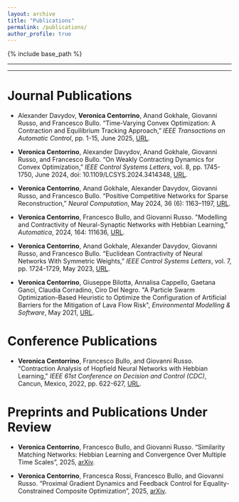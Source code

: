 ```yaml
---
layout: archive
title: "Publications"
permalink: /publications/
author_profile: true
---
```


<!---
{% if author.googlescholar %}
  You can also find my articles on <u><a href="{{author.googlescholar}}">my Google Scholar profile</a>.</u>
{% endif %}

{% include base_path %}

{% for post in site.publications reversed %}
  {% include archive-single.html %}
{% endfor %}
--->

{% include base_path %}

---

---

Journal Publications
======
* Alexander Davydov, **Veronica Centorrino**, Anand Gokhale, Giovanni Russo, and Francesco Bullo. “Time-Varying Convex Optimization: A Contraction and Equilibrium Tracking Approach,” *IEEE Transactions on Automatic Control*, pp. 1-15, June 2025, [URL](https://ieeexplore.ieee.org/document/11021386).

* **Veronica Centorrino**, Alexander Davydov, Anand Gokhale, Giovanni Russo, and Francesco Bullo. “On Weakly Contracting Dynamics for Convex Optimization,” *IEEE Control Systems Letters*, vol. 8, pp. 1745-1750, June 2024, doi: 10.1109/LCSYS.2024.3414348, [URL](https://arxiv.org/abs/2403.07572).

* **Veronica Centorrino**, Anand Gokhale, Alexander Davydov, Giovanni Russo, and Francesco Bullo. “Positive Competitive Networks for Sparse Reconstruction,” *Neural Computation*, May 2024, 36 (6): 1163–1197, [URL](https://doi.org/10.1162/neco_a_01657).

* **Veronica Centorrino**, Francesco Bullo, and Giovanni Russo. "Modelling and Contractivity of Neural-Synaptic Networks with Hebbian Learning," *Automatica*, 2024, 164: 111636, [URL](https://www.sciencedirect.com/science/article/abs/pii/S0005109824001298).

* **Veronica Centorrino**, Anand Gokhale, Alexander Davydov, Giovanni Russo, and Francesco Bullo. “Euclidean Contractivity of Neural Networks With Symmetric Weights,” *IEEE Control Systems Letters*, vol. 7, pp. 1724-1729, May 2023, [URL](https://arxiv.org/abs/2302.13452).

* **Veronica Centorrino**, Giuseppe Bilotta, Annalisa Cappello, Gaetana Ganci, Claudia Corradino, Ciro Del Negro. "A Particle Swarm Optimization–Based Heuristic to Optimize the Configuration of Artificial Barriers for the Mitigation of Lava Flow Risk", *Environmental Modelling & Software*, May 2021, [URL](https://www.sciencedirect.com/science/article/pii/S1364815221000669).


Conference Publications
======
* **Veronica Centorrino**, Francesco Bullo, and Giovanni Russo. "Contraction Analysis of Hopfield Neural Networks with Hebbian Learning," *IEEE 61st Conference on Decision and Control (CDC)*, Cancun, Mexico, 2022, pp. 622-627, [URL](https://ieeexplore.ieee.org/abstract/document/9993009).


Preprints and Publications Under Review
======
* **Veronica Centorrino**, Francesco Bullo, and Giovanni Russo. “Similarity Matching Networks: Hebbian Learning and Convergence Over Multiple Time Scales”, 2025, [arXiv](https://arxiv.org/abs/2506.06134).

* **Veronica Centorrino**, Francesca Rossi, Francesco Bullo, and Giovanni Russo. “Proximal Gradient Dynamics and Feedback Control for Equality-Constrained Composite Optimization”, 2025, [arXiv](https://arxiv.org/abs/2503.15093).
